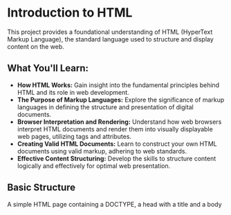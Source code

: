 # Introduction to HTML

This project provides a foundational understanding of HTML (HyperText Markup Language), the standard language used to structure and display content on the web.

## What You'll Learn:

* **How HTML Works:** Gain insight into the fundamental principles behind HTML and its role in web development.
* **The Purpose of Markup Languages:** Explore the significance of markup languages in defining the structure and presentation of digital documents.
* **Browser Interpretation and Rendering:** Understand how web browsers interpret HTML documents and render them into visually displayable web pages, utilizing tags and attributes.
* **Creating Valid HTML Documents:** Learn to construct your own HTML documents using valid markup, adhering to web standards.
* **Effective Content Structuring:** Develop the skills to structure content logically and effectively for optimal web presentation.

## Basic Structure

A simple HTML page containing a DOCTYPE, a head with a title and a body
